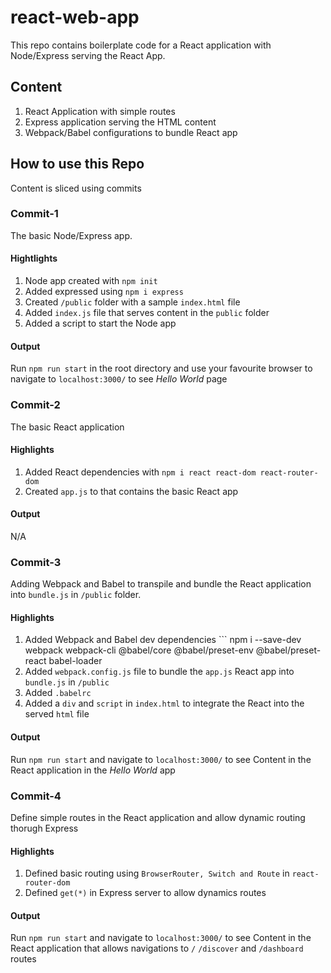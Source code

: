 # react-web-app

This repo contains boilerplate code for a React application with Node/Express serving the React App.

## Content

1. React Application with simple routes
2. Express application serving the HTML content 
3. Webpack/Babel configurations to bundle React app


## How to use this Repo 

Content is sliced using commits 

### Commit-1 

The basic Node/Express app. 

#### Hightlights 

1. Node app created with `npm init`
2. Added expressed using `npm i express`
3. Created `/public` folder with a sample `index.html` file
4. Added `index.js` file that serves content in the `public` folder
5. Added a script to start the Node app

#### Output

Run `npm run start` in the root directory and use your favourite browser to navigate to `localhost:3000/` to see *Hello World* page

### Commit-2

The basic React application

#### Highlights

1. Added React dependencies with `npm i react react-dom react-router-dom`
2. Created `app.js` to that contains the basic React app

#### Output

N/A

### Commit-3

Adding Webpack and Babel to transpile and bundle the React application into `bundle.js` in `/public` folder. 

#### Highlights

1. Added Webpack and Babel dev dependencies ```
npm i --save-dev webpack webpack-cli @babel/core @babel/preset-env \@babel/preset-react babel-loader
2. Added `webpack.config.js` file to bundle the `app.js` React app into `bundle.js` in `/public`
3. Added `.babelrc`
4. Added a `div` and `script` in `index.html` to integrate the React into the served `html` file

#### Output

Run `npm run start` and navigate to `localhost:3000/` to see Content in the React application in the *Hello World* app


### Commit-4

Define simple routes in the React application and allow dynamic routing thorugh Express

#### Highlights

1. Defined basic routing using `BrowserRouter, Switch and Route` in `react-router-dom`
2. Defined `get(*)` in Express server to allow dynamics routes

#### Output

Run `npm run start` and navigate to `localhost:3000/` to see Content in the React application that allows navigations to `/` `/discover` and `/dashboard` routes

